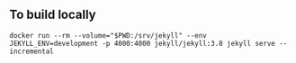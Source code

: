 ## To build locally
`docker run --rm --volume="$PWD:/srv/jekyll" --env JEKYLL_ENV=development -p 4000:4000 jekyll/jekyll:3.8 jekyll serve --incremental`